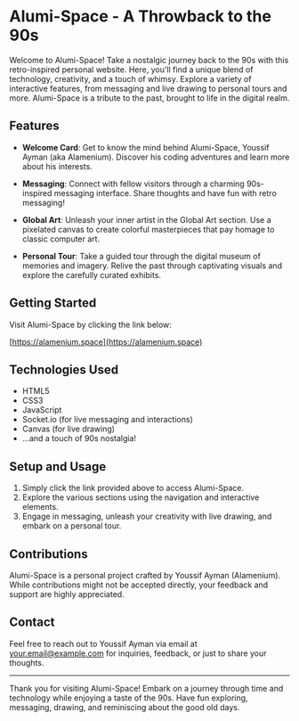 # Alumi-Space - A Throwback to the 90s

Welcome to Alumi-Space! Take a nostalgic journey back to the 90s with this retro-inspired personal website. Here, you'll find a unique blend of technology, creativity, and a touch of whimsy. Explore a variety of interactive features, from messaging and live drawing to personal tours and more. Alumi-Space is a tribute to the past, brought to life in the digital realm.

## Features

- **Welcome Card**: Get to know the mind behind Alumi-Space, Youssif Ayman (aka Alamenium). Discover his coding adventures and learn more about his interests.

- **Messaging**: Connect with fellow visitors through a charming 90s-inspired messaging interface. Share thoughts and have fun with retro messaging!

- **Global Art**: Unleash your inner artist in the Global Art section. Use a pixelated canvas to create colorful masterpieces that pay homage to classic computer art.

- **Personal Tour**: Take a guided tour through the digital museum of memories and imagery. Relive the past through captivating visuals and explore the carefully curated exhibits.

## Getting Started

Visit Alumi-Space by clicking the link below:

[https://alamenium.space](https://alamenium.space)

## Technologies Used

- HTML5
- CSS3
- JavaScript
- Socket.io (for live messaging and interactions)
- Canvas (for live drawing)
- ...and a touch of 90s nostalgia!

## Setup and Usage

1. Simply click the link provided above to access Alumi-Space.
2. Explore the various sections using the navigation and interactive elements.
3. Engage in messaging, unleash your creativity with live drawing, and embark on a personal tour.

## Contributions

Alumi-Space is a personal project crafted by Youssif Ayman (Alamenium). While contributions might not be accepted directly, your feedback and support are highly appreciated.

## Contact

Feel free to reach out to Youssif Ayman via email at [your.email@example.com](mailto:your.email@example.com) for inquiries, feedback, or just to share your thoughts.

---

Thank you for visiting Alumi-Space! Embark on a journey through time and technology while enjoying a taste of the 90s. Have fun exploring, messaging, drawing, and reminiscing about the good old days.
